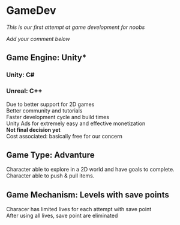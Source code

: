 # GameDev

*This is our first attempt at game development for noobs*

*Add your comment below*

## Game Engine: Unity* 
### Unity: C#
### Unreal: C++
Due to better support for 2D games
<br>
Better community and tutorials
<br>
Faster development cycle and build times
<br>
Unity Ads for extremely easy and effective monetization
<br>
**Not final decision yet**
<br>
Cost associated: basically free for our concern

## Game Type: Advanture

Character able to explore in a 2D world and have goals to complete.
<br>
Character able to push & pull items.

## Game Mechanism: Levels with save points

Characer has limited lives for each attempt with save point
<br>
After using all lives, save point are eliminated

